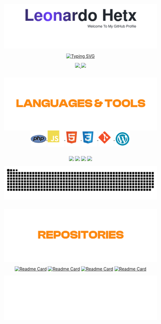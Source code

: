 <div align="center"> 

![header](https://github.com/LeonardoHetx/LeonardoHetx/blob/master/assets/header.svg)

<!-- [![Typing SVG](https://readme-typing-svg.herokuapp.com/?&font=Lobster&color=6B3EFF&size=35&center=true&vCenter=true&width=1000&lines=Hi+There!;I'm+a+Front-end++Web+Developer:%29)](https://git.io/typing-svg) -->
[![Typing SVG](https://readme-typing-svg.herokuapp.com?font=Lobster&size=35&duration=3000&pause=1000&color=DF7B12&center=true&vCenter=true&width=500&lines=Hi+there!;I'm+a+Front-end+Web+Developer+:%29)](https://git.io/typing-svg)
  
<div align="center">
  <a href="https://github.com/LeonardoHetx">
  <img height="180em" src="https://github-readme-stats.vercel.app/api?username=LeonardoHetx&show_icons=true&include_all_commits=true&count_private=true&title_color=C0ACFF&text_color=C0ACFF&bg_color=10,22272E,22272E,6b3eff&icon_color=6B3EFF&hide_border=true"/>
  <img height="180em" src="https://github-readme-stats.vercel.app/api/top-langs/?username=LeonardoHetx&show_icons=true&include_all_commits=true&count_private=true&title_color=C0ACFF&text_color=C0ACFF&bg_color=10,6b3eff,22272E,22272E&icon_color=6B3EFFF&hide_border=true"/>
</div>

##

<div align="center" style="display: inline_block">
<img align="center" alt="Languages & Tools" width="609px" src="assets/laguangesandtools.svg">
<br>
  <img align="center" alt="LeonardoHetx-HTML" width="10%" src="assets/php-icon.svg">
  <img align="center" alt="LeonardoHetx-JS" width="11%" src="assets/js-icon.svg">
  <img align="center" alt="LeonardoHetx-HTML" width="10%" src="assets/html-icon.svg">
  <img align="center" alt="LeonardoHetx-CSS" width="10%" src="assets/css-icon.svg">
  <img align="center" alt="LeonardoHetx-GIT" width="10%" src="assets/git-icon.svg">
  <img align="center" alt="LeonardoHetx-GIT" width="10%" src="assets/wordpress-icon.svg">
</div>
  
  ##
 
<div> 
  <a href="https://www.youtube.com/channel/UC-NwdIF_gYn2SundEzxL77Q" target="_blank"><img src="https://img.shields.io/badge/YouTube-FF0000?style=for-the-badge&logo=youtube&logoColor=white" target="_blank"></a>
  <a href="https://www.instagram.com/leu.hetx/" target="_blank"><img src="https://img.shields.io/badge/-Instagram-%23E4405F?style=for-the-badge&logo=instagram&logoColor=white" target="_blank"></a>
  <a href = "mailto:leonardohetx@gmail.com" target="_blank" ><img src="https://img.shields.io/badge/-Gmail-%23333?style=for-the-badge&logo=gmail&logoColor=white" target="_blank"></a>
  <a href="https://www.linkedin.com/in/leonardo-henrique-texeira-7482b7212/" target="_blank"><img src="https://img.shields.io/badge/-LinkedIn-%230077B5?style=for-the-badge&logo=linkedin&logoColor=white" target="_blank"></a> 
 
  ![Snake animation](https://github.com/LeonardoHetx/LeonardoHetx/blob/master/assets/snk-hetx.svg)

  ##
  
<div align="center">
  <img align="center" alt="Repositories" width="609px" src="assets/repositories.svg">
</div>
  
  [![Readme Card](https://github-readme-stats.vercel.app/api/pin/?username=LeonardoHetx&repo=TechNew-Informatica-WS&title_color=C0ACFF&text_color=C0ACFF&bg_color=10,6b3eff,22272E,22272E&icon_color=6B3EFFF&hide_border=true)](https://github.com/LeonardoHetx/technew-ws)
  [![Readme Card](https://github-readme-stats.vercel.app/api/pin/?username=LeonardoHetx&repo=TIC-TAC-TOE&title_color=C0ACFF&text_color=C0ACFF&bg_color=10,6b3eff,22272E,22272E&icon_color=6B3EFFF&hide_border=true)](https://github.com/LeonardoHetx/TIC-TAC-TOE)
  [![Readme Card](https://github-readme-stats.vercel.app/api/pin/?username=LeonardoHetx&repo=thiagobiff-ws&title_color=C0ACFF&text_color=C0ACFF&bg_color=10,22272E,22272E,6b3eff&icon_color=6B3EFF&hide_border=true)](https://github.com/LeonardoHetx/thiagobiff-ws)
  [![Readme Card](https://github-readme-stats.vercel.app/api/pin/?username=LeonardoHetx&repo=30-DAYS-CSS&title_color=C0ACFF&text_color=C0ACFF&bg_color=10,22272E,22272E,6b3eff&icon_color=6B3EFF&hide_border=true)](https://github.com/LeonardoHetx/30-DAYS-CSS)
 
</div>

![footer](https://github.com/LeonardoHetx/LeonardoHetx/blob/master/assets/footer.svg)

</div>

